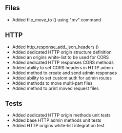 ## Files
- Added file_move_to () using "mv" command

## HTTP
- Added http_response_add_json_headers ()
- Added dedicated HTTP origin structure definition
- Added an origins white-list to be used for CORS
- Added dedicated HTTP responses CORS methods
- Added ability to set CORS headers in HTTP admin
- Added method to create and send admin responses
- Added ability to set custom auth for admin routes
- Added methods to move multi-part files
- Added method to print moved request files

## Tests
- Added dedicated HTTP origin methods unit tests
- Added base HTTP admin methods unit tests
- Added HTTP origins white-list integration test